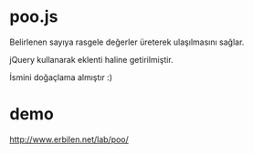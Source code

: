 poo.js
======

Belirlenen sayıya rasgele değerler üreterek ulaşılmasını sağlar.

jQuery kullanarak eklenti haline getirilmiştir.

İsmini doğaçlama almıştır :)

demo
=====
http://www.erbilen.net/lab/poo/
